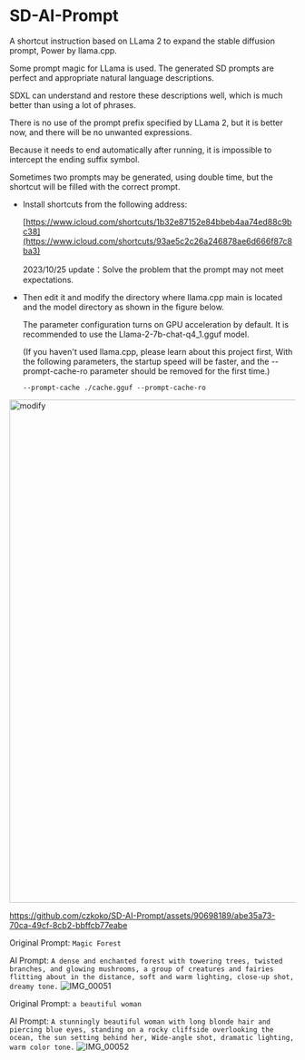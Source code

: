 # SD-AI-Prompt
A shortcut instruction based on LLama 2 to expand the stable diffusion prompt, Power by llama.cpp.


  Some prompt magic for LLama is used. The generated SD prompts are perfect and appropriate natural language descriptions.
  
  SDXL can understand and restore these descriptions well, which is much better than using a lot of phrases.
  
  There is no use of the prompt prefix specified by LLama 2, but it is better now, and there will be no unwanted expressions.
  
  Because it needs to end automatically after running, it is impossible to intercept the ending suffix symbol. 
  
  Sometimes two prompts may be generated, using double time, but the shortcut will be filled with the correct prompt.
  

- Install shortcuts from the following address:
  
  [https://www.icloud.com/shortcuts/1b32e87152e84bbeb4aa74ed88c9bc38](https://www.icloud.com/shortcuts/93ae5c2c26a246878ae6d666f87c8ba3)
  
  2023/10/25 update：Solve the problem that the prompt may not meet expectations.

- Then edit it and modify the directory where llama.cpp main is located and the model directory as shown in the figure below.

  The parameter configuration turns on GPU acceleration by default. It is recommended to use the Llama-2-7b-chat-q4_1.gguf model.

  (If you haven't used llama.cpp, please learn about this project first, With the following parameters, the startup speed will be faster, and the --prompt-cache-ro parameter should be removed for the first time.)
  
  `--prompt-cache ./cache.gguf --prompt-cache-ro`

<img width="887" alt="modify" src="https://github.com/czkoko/SD-AI-Prompt/assets/90698189/620e4252-6503-4148-8653-a11f5491b410">




https://github.com/czkoko/SD-AI-Prompt/assets/90698189/abe35a73-70ca-49cf-8cb2-bbffcb77eabe


Original Prompt: `Magic Forest`

AI Prompt: `A dense and enchanted forest with towering trees, twisted branches, and glowing mushrooms, a group of creatures and fairies flitting about in the distance, soft and warm lighting, close-up shot, dreamy tone.`
![IMG_00051](https://github.com/czkoko/SD-AI-Prompt/assets/90698189/4fad3900-da8b-4e3b-ad1b-2b6182b7cf15)



Original Prompt: `a beautiful woman`

AI Prompt: `A stunningly beautiful woman with long blonde hair and piercing blue eyes, standing on a rocky cliffside overlooking the ocean, the sun setting behind her, Wide-angle shot, dramatic lighting, warm color tone.`
![IMG_00052](https://github.com/czkoko/SD-AI-Prompt/assets/90698189/9f84d4c4-a9fe-4686-ba55-492640080154)
